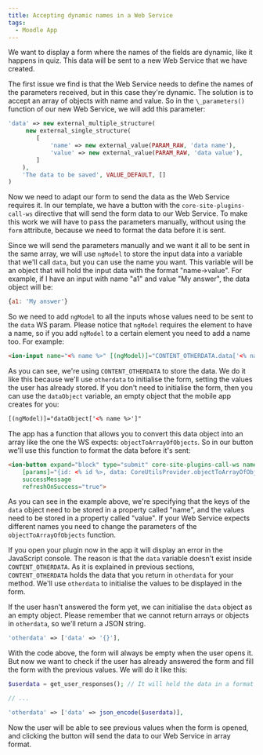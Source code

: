 ```yaml
---
title: Accepting dynamic names in a Web Service
tags:
  - Moodle App
---
```


We want to display a form where the names of the fields are dynamic, like it happens in quiz. This data will be sent to a new Web Service that we have created.

The first issue we find is that the Web Service needs to define the names of the parameters received, but in this case they're dynamic. The solution is to accept an array of objects with name and value. So in the `\_parameters()` function of our new Web Service, we will add this parameter:

```php
'data' => new external_multiple_structure(
     new external_single_structure(
        [
            'name' => new external_value(PARAM_RAW, 'data name'),
            'value' => new external_value(PARAM_RAW, 'data value'),
        ]
    ),
    'The data to be saved', VALUE_DEFAULT, []
)
```

Now we need to adapt our form to send the data as the Web Service requires it. In our template, we have a button with the `core-site-plugins-call-ws` directive that will send the form data to our Web Service. To make this work we will have to pass the parameters manually, without using the `form` attribute, because we need to format the data before it is sent.

Since we will send the parameters manually and we want it all to be sent in the same array, we will use `ngModel` to store the input data into a variable that we'll call `data`, but you can use the name you want. This variable will be an object that will hold the input data with the format "name->value". For example, if I have an input with name "a1" and value "My answer", the data object will be:

```javascript
{a1: 'My answer'}
```

So we need to add `ngModel` to all the inputs whose values need to be sent to the `data` WS param. Please notice that `ngModel` requires the element to have a name, so if you add `ngModel` to a certain element you need to add a name too. For example:

```html ng2
<ion-input name="<% name %>" [(ngModel)]="CONTENT_OTHERDATA.data['<% name %>']">)
```

As you can see, we're using `CONTENT_OTHERDATA` to store the data. We do it like this because we'll use `otherdata` to initialise the form, setting the values the user has already stored. If you don't need to initialise the form, then you can use the `dataObject` variable, an empty object that the mobile app creates for you:

```html ng2
[(ngModel)]="dataObject['<% name %>']"
```

The app has a function that allows you to convert this data object into an array like the one the WS expects: `objectToArrayOfObjects`. So in our button we'll use this function to format the data before it's sent:

```html ng2
<ion-button expand="block" type="submit" core-site-plugins-call-ws name="my_ws_name"
    [params]="{id: <% id %>, data: CoreUtilsProvider.objectToArrayOfObjects(CONTENT_OTHERDATA.data, 'name', 'value')}"
    successMessage
    refreshOnSuccess="true">
```

As you can see in the example above, we're specifying that the keys of the `data` object need to be stored in a property called "name", and the values need to be stored in a property called "value". If your Web Service expects different names you need to change the parameters of the `objectToArrayOfObjects` function.

If you open your plugin now in the app it will display an error in the JavaScript console. The reason is that the `data` variable doesn't exist inside `CONTENT_OTHERDATA`. As it is explained in previous sections, `CONTENT_OTHERDATA` holds the data that you return in `otherdata` for your method. We'll use `otherdata` to initialise the values to be displayed in the form.

If the user hasn't answered the form yet, we can initialise the `data` object as an empty object. Please remember that we cannot return arrays or objects in `otherdata`, so we'll return a JSON string.

```php
'otherdata' => ['data' => '{}'],
```

With the code above, the form will always be empty when the user opens it. But now we want to check if the user has already answered the form and fill the form with the previous values. We will do it like this:

```php
$userdata = get_user_responses(); // It will held the data in a format name->value. Example: ['a1' => 'My value'].

// ...

'otherdata' => ['data' => json_encode($userdata)],
```

Now the user will be able to see previous values when the form is opened, and clicking the button will send the data to our Web Service in array format.
